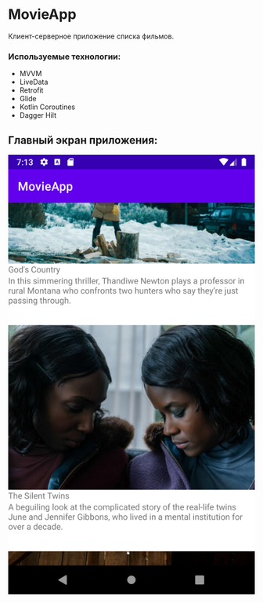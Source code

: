 # MovieApp
Клиент-серверное приложение списка фильмов.
### Используемые технологии:
- MVVM
- LiveData
- Retrofit
- Glide
- Kotlin Coroutines
- Dagger Hilt

## Главный экран приложения:
![Главный экран приложения](https://github.com/beatricedbz/MovieApp/blob/master/main_screen.png)
